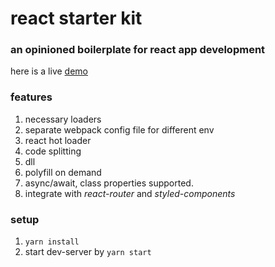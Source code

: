 # react starter kit

### an opinioned boilerplate for react app development

here is a live [demo](https://xenodochial-yalow-6ae809.netlify.com/)

### features

1.  necessary loaders
1.  separate webpack config file for different env
1.  react hot loader
1.  code splitting
1.  dll
1.  polyfill on demand
1.  async/await, class properties supported.
1.  integrate with _react-router_ and _styled-components_

### setup

1.  `yarn install`
1.  start dev-server by `yarn start`
